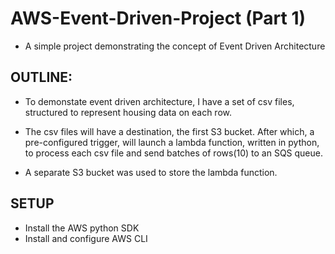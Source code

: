 # AWS-Event-Driven-Project (Part 1)
* A simple project demonstrating the concept of Event Driven Architecture

## OUTLINE:

* To demonstate event driven architecture, I have a set of csv files, structured to represent housing data on each row.

* The csv files will have a destination, the first S3 bucket. After which, a pre-configured trigger, will launch a lambda function, written in python, to process each csv file and send batches of rows(10) to an SQS queue.

* A separate S3 bucket was used to store the lambda function.

## SETUP
* Install the AWS python SDK
* Install and configure AWS CLI
